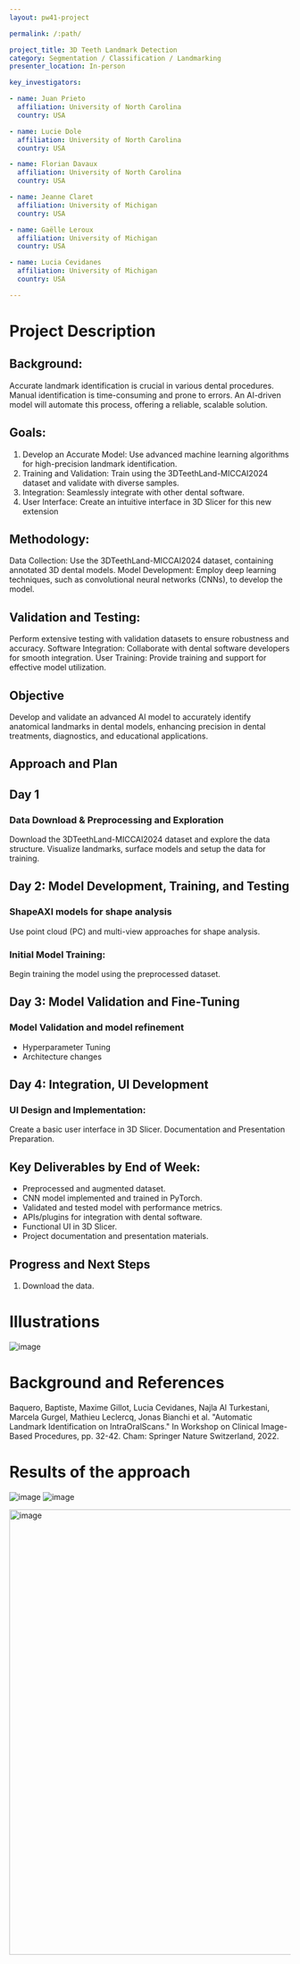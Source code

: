 ```yaml
---
layout: pw41-project

permalink: /:path/

project_title: 3D Teeth Landmark Detection
category: Segmentation / Classification / Landmarking
presenter_location: In-person

key_investigators:

- name: Juan Prieto
  affiliation: University of North Carolina
  country: USA

- name: Lucie Dole
  affiliation: University of North Carolina
  country: USA

- name: Florian Davaux
  affiliation: University of North Carolina
  country: USA

- name: Jeanne Claret
  affiliation: University of Michigan
  country: USA

- name: Gaëlle Leroux
  affiliation: University of Michigan
  country: USA

- name: Lucia Cevidanes
  affiliation: University of Michigan
  country: USA

---
```


# Project Description

<!-- Add a short paragraph describing the project. -->


## Background:

Accurate landmark identification is crucial in various dental procedures. Manual identification is time-consuming and prone to errors. An AI-driven model will automate this process, offering a reliable, scalable solution.

## Goals:

1. Develop an Accurate Model: Use advanced machine learning algorithms for high-precision landmark identification.
2. Training and Validation: Train using the 3DTeethLand-MICCAI2024 dataset and validate with diverse samples.
3. Integration: Seamlessly integrate with other dental software.
4. User Interface: Create an intuitive interface in 3D Slicer for this new extension


## Methodology:

Data Collection: Use the 3DTeethLand-MICCAI2024 dataset, containing annotated 3D dental models.
Model Development: Employ deep learning techniques, such as convolutional neural networks (CNNs), to develop the model.

## Validation and Testing: 

Perform extensive testing with validation datasets to ensure robustness and accuracy.
Software Integration: Collaborate with dental software developers for smooth integration.
User Training: Provide training and support for effective model utilization.



## Objective

<!-- Describe here WHAT you would like to achieve (what you will have as end result). -->


Develop and validate an advanced AI model to accurately identify anatomical landmarks in dental models, enhancing precision in dental treatments, diagnostics, and educational applications.



## Approach and Plan

<!-- Describe here HOW you would like to achieve the objectives stated above. -->


## Day 1 

### Data Download & Preprocessing and Exploration

Download the 3DTeethLand-MICCAI2024 dataset and explore the data structure. Visualize landmarks, surface models and setup the data for training. 

## Day 2: Model Development, Training, and Testing

### ShapeAXI models for shape analysis

Use point cloud (PC) and multi-view approaches for shape analysis. 

### Initial Model Training:
Begin training the model using the preprocessed dataset.

## Day 3: Model Validation and Fine-Tuning

### Model Validation and model refinement

- Hyperparameter Tuning
- Architecture changes

## Day 4: Integration, UI Development

### UI Design and Implementation:

Create a basic user interface in 3D Slicer.
Documentation and Presentation Preparation.
        
## Key Deliverables by End of Week:

- Preprocessed and augmented dataset.
- CNN model implemented and trained in PyTorch.
- Validated and tested model with performance metrics.
- APIs/plugins for integration with dental software.
- Functional UI in 3D Slicer.
- Project documentation and presentation materials.



## Progress and Next Steps

<!-- Update this section as you make progress, describing of what you have ACTUALLY DONE.
     If there are specific steps that you could not complete then you can describe them here, too. -->


1. Download the data.




# Illustrations

<!-- Add pictures and links to videos that demonstrate what has been accomplished. -->


![image](https://github.com/NA-MIC/ProjectWeek/assets/7086191/4732bb2b-b24f-4833-91c0-ca1b8f519b07)




# Background and References

<!-- If you developed any software, include link to the source code repository.
     If possible, also add links to sample data, and to any relevant publications. -->


Baquero, Baptiste, Maxime Gillot, Lucia Cevidanes, Najla Al Turkestani, Marcela Gurgel, Mathieu Leclercq, Jonas Bianchi et al. "Automatic Landmark Identification on IntraOralScans." In Workshop on Clinical Image-Based Procedures, pp. 32-42. Cham: Springer Nature Switzerland, 2022.


# Results of the approach

![image](https://github.com/NA-MIC/ProjectWeek/assets/7086191/02a65a32-940c-4284-b3d9-cb68d5789aff)
![image](https://github.com/NA-MIC/ProjectWeek/assets/7086191/9bcde2d2-3209-4ba5-9d24-60bb97f91a27)

<img width="797" alt="image" src="https://github.com/NA-MIC/ProjectWeek/assets/7086191/cbb3688e-8158-479a-b468-cb42a22ee146">




